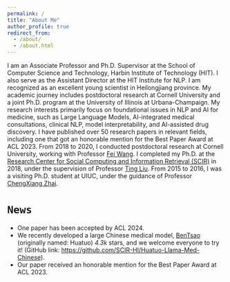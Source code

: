 ```yaml
---
permalink: /
title: "About Me"
author_profile: true
redirect_from: 
  - /about/
  - /about.html
---
```


I am an Associate Professor and Ph.D. Supervisor at the School of Computer Science and Technology, Harbin Institute of Technology (HIT). I also serve as the Assistant Director at the HIT Institute for NLP. I am recognized as an excellent young scientist in Heilongjiang province. My academic journey includes postdoctoral research at Cornell University and a joint Ph.D. program at the University of Illinois at Urbana-Champaign. My research interests primarily focus on foundational issues in NLP and AI for medicine, such as Large Language Models, AI-integrated medical consultations, clinical NLP, model interpretability, and AI-assisted drug discovery. I have published over 50 research papers in relevant fields, including one that got an honorable mention for the Best Paper Award at ACL 2023.
From 2018 to 2020, I conducted postdoctoral research at Cornell University, working with Professor [Fei Wang](https://wcm-wanglab.github.io/). I completed my Ph.D. at the [Research Center for Social Computing and Information Retrieval (SCIR)](https://ir.hit.edu.cn/) in 2018, under the supervision of Professor [Ting Liu](https://scholar.google.com/citations?user=zyMJ1V0AAAAJ&hl=EN). From 2015 to 2016, I was a visiting Ph.D. student at UIUC, under the guidance of Professor [ChengXiang Zhai](https://czhai.cs.illinois.edu/).


**`News`**
======
- One paper has been accepted by ACL 2024.
- We recently developed a large Chinese medical model, [BenTsao](https://github.com/SCIR-HI/Huatuo-Llama-Med-Chinese/blob/main/README_EN.md) (originally named: Huatuo) *4.3k* stars, and we welcome everyone to try it! (GitHub link: https://github.com/SCIR-HI/Huatuo-Llama-Med-Chinese).
- Our paper received an honorable mention for the Best Paper Award at ACL 2023.
